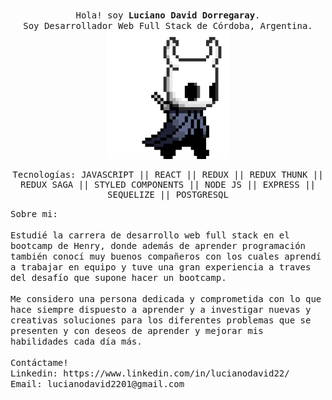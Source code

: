<p align="center">
  <br>
  <samp>
    Hola! soy <b>Luciano David Dorregaray</b>.
    <br>Soy Desarrollador Web Full Stack de Córdoba, Argentina.<br>

</samp>

  <img src="https://raw.githubusercontent.com/TanZng/TanZng/master/assets/hollor_knight3.gif" width="200"/>

</p>

<samp align="center">
<p>
Tecnologías:
JAVASCRIPT || REACT || REDUX || REDUX THUNK || REDUX SAGA || STYLED COMPONENTS || NODE JS || EXPRESS || SEQUELIZE || POSTGRESQL
</p>

</samp>
<samp>
Sobre mi:
  <br>
 <br>Estudié la carrera de desarrollo web full stack en el bootcamp de Henry, donde además de aprender programación también conocí muy buenos compañeros con los cuales aprendí a trabajar en equipo y tuve una gran experiencia a traves del desafío que supone hacer un bootcamp.
  <br>
 <br>Me considero una persona dedicada y comprometida con lo que hace siempre dispuesto a aprender y a investigar nuevas y creativas soluciones para los diferentes problemas que se presenten y con deseos de aprender y mejorar mis habilidades cada día más.
  <br>
  <br>Contáctame!
  <br> Linkedin: https://www.linkedin.com/in/lucianodavid22/
  <br> Email: lucianodavid2201@gmail.com 
</samp>

